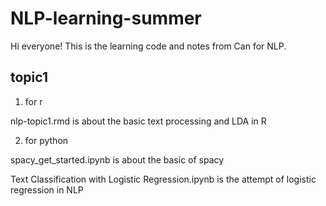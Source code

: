 # NLP-learning-summer

Hi everyone! This is the learning code and notes from Can for NLP.


## topic1

1. for r

nlp-topic1.rmd is about the basic text processing and LDA in R

2. for python

spacy_get_started.ipynb is about the basic of spacy

Text Classification with Logistic Regression.ipynb is the attempt of logistic regression in NLP
